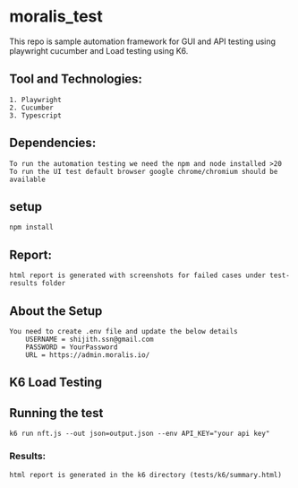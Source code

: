 # moralis_test
This repo is sample automation framework for GUI and API testing using playwright cucumber and Load testing using K6.

## Tool and Technologies:

    1. Playwright
    2. Cucumber
    3. Typescript


## Dependencies:
    To run the automation testing we need the npm and node installed >20
    To run the UI test default browser google chrome/chromium should be available

## setup
    npm install
## Report:
    html report is generated with screenshots for failed cases under test-results folder    

## About the Setup
    You need to create .env file and update the below details
        USERNAME = shijith.ssn@gmail.com
        PASSWORD = YourPassword
        URL = https://admin.moralis.io/    

## K6 Load Testing  
## Running the test
    k6 run nft.js --out json=output.json --env API_KEY="your api key"
### Results:
    html report is generated in the k6 directory (tests/k6/summary.html)      
    